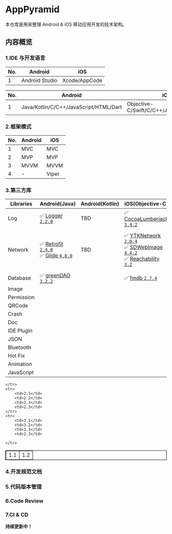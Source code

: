 # AppPyramid

本仓库是用来整理 Android & iOS 移动应用开发的技术架构。

## 内容概览

### 1.IDE 与开发语言

|No.|Android|iOS
|---|---|---
|1|Android Studio|Xcode/AppCode

|No.|Android|iOS
|---|---|---
|1|Java/Kotlin/C/C++/JavaScript/HTML/Dart|Objective-C/Swift/C/C++/JavaScript/HTML

### 2.框架模式

|No.|Android|iOS
|---|---|---
|1|MVC|MVC
|2|MVP|MVP
|3|MVVM|MVVM
|4|-|Viper

### 3.第三方库

|Libraries|Android(Java)|Android(Kotlin)|iOS(Objective-C)|iOS(Swift)
|---|---|---|---|---
|Log|✅ [Logger `2.2.0`](https://github.com/orhanobut/logger) |TBD|✅ [CocoaLumberjack `3.4.2`](https://github.com/CocoaLumberjack/CocoaLumberjack) |✅ [SwiftyBeaver `1.6.0`](https://github.com/SwiftyBeaver/SwiftyBeaver)
|Network|✅ [Retrofit `2.4.0`](https://github.com/square/retrofit)<br>✅  [Glide `4.8.0` ](https://github.com/bumptech/glide) |TBD|✅ [YTKNetwork `2.0.4`](https://github.com/yuantiku/YTKNetwork)<br>✅ [SDWebImage `4.4.2`](https://github.com/rs/SDWebImage)<br>✅ [Reachability `3.2`](https://github.com/tonymillion/Reachability)|✅ [Alamofire `4.7.3`](https://github.com/Alamofire/Alamofire)<br>✅ [Kingfisher `4.8.1`](https://github.com/onevcat/Kingfisher)<br>✅ [Reachability `3.2`](https://github.com/tonymillion/Reachability)
|Database|✅ [greenDAO `3.2.2`](https://github.com/greenrobot/greenDAO)||✅ [fmdb `2.7.4`](https://github.com/ccgus/fmdb)
|Image||
|Permission||
|QRCode||
|Crash||
|Doc||
|IDE Plugin||
|JSON||
|Bluetooth||
|Hot Fix||
|Animation||
|JavaScript||


<table border="1" bordercolor="black" width="300" cellspacing="0" cellpadding="0">
    <tr>
        <td colspan="2" align="center">1.1</td>
        <td colspan="2" align="center">1.2</td>

    </tr>
    <tr>
        <td>2.1</td>
        <td>2.2</td>
        <td>2.3</td>
        <td>2.3</td>
    </tr>
    <tr>
        <td>3.1</td>
        <td>3.2</td>
        <td>3.3</td>
        <td>2.3</td>

    </tr>
</table>


### 4.开发规范文档

### 5.代码版本管理

### 6.Code Review

### 7.CI & CD

**持续更新中！**
